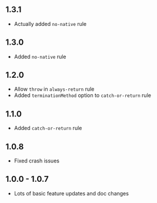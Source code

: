 ## 1.3.1

- Actually added `no-native` rule

## 1.3.0

- Added `no-native` rule

## 1.2.0

- Allow `throw` in `always-return` rule
- Added `terminationMethod` option to `catch-or-return` rule

## 1.1.0

- Added `catch-or-return` rule

## 1.0.8

- Fixed crash issues

## 1.0.0 - 1.0.7

- Lots of basic feature updates and doc changes
